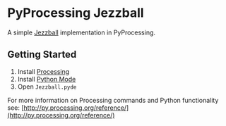 # PyProcessing Jezzball

A simple [Jezzball](https://en.wikipedia.org/wiki/JezzBall) implementation in PyProcessing.

## Getting Started

1. Install [Processing](https://processing.org/download/)
1. Install [Python Mode](http://py.processing.org/tutorials/gettingstarted/)
1. Open `Jezzball.pyde`

For more information on Processing commands and Python functionality see: [http://py.processing.org/reference/](http://py.processing.org/reference/)

